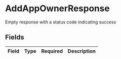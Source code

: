 # AddAppOwnerResponse

 Empty response with a status code indicating success



## Fields

| Field       | Type        | Required    | Description |
| ----------- | ----------- | ----------- | ----------- |